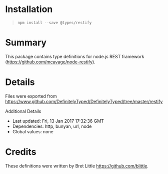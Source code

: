 # Installation
> `npm install --save @types/restify`

# Summary
This package contains type definitions for node.js REST framework (https://github.com/mcavage/node-restify).

# Details
Files were exported from https://www.github.com/DefinitelyTyped/DefinitelyTyped/tree/master/restify

Additional Details
 * Last updated: Fri, 13 Jan 2017 17:32:36 GMT
 * Dependencies: http, bunyan, url, node
 * Global values: none

# Credits
These definitions were written by Bret Little <https://github.com/blittle>.
